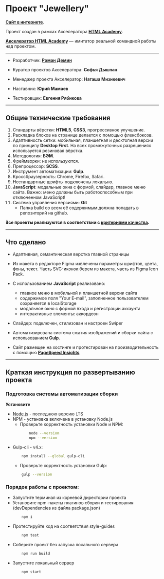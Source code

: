 # Проект "Jewellery"

**[Сайт в интернете](https://demindesign.ru/jewellery/)**.

Проект создан в рамках Акселератора **[HTML Academy](https://htmlacademy.ru/about)**.

**[Акселератор HTML Academy](https://l.htmlacademy.ru/graduates#rec177038888)** — имитатор реальной командной работы над проектом.

* * *
* Разработчик: **[Роман Демин](https://htmlacademy.ru/profile/id219593)**

* Куратор проектов Акселератора: **Софья Дышпан**
* Менеджер проекта Акселератор: **Наташа Мизикевич**
* Наставник: **Юрий Мамаев**
* Тестировщик: **Евгения Рябикова**

* * *
## Общие технические требования

1. Стандарты вёрстки: **HTML5**, **CSS3**, прогрессивное улучшение.
2. Раскладка блоков на странице делается с помощью флексбоксов.
3. Адаптивность сетки: мобильная, планшетная и десктопная версии по принципу **Desktop First**.
На всех промежуточных разрешениях используется резиновая вёрстка.
4. Методология: **БЭМ**.
5. Фреймворки: не используются.
6. Препроцессор: **SCSS**.
7. Инструмент автоматизации: **Gulp**.
8. Кроссбраузерность: Chrome, Firefox, Safari.
9. Нестандартные шрифты подключены локально.
10. **JavaScript**: модальные окна с формой, слайдер, главное меню сайта. Важно: меню должны быть работоспособным при отключенном JavaScript!
12. Система управления версиями: **Git**
    * Папка build со всем её содержимым должна попадать в репозиторий на github.

**Все проекты реализуются в соответствии с [критериями качества](https://www.notion.so/3-eec24ee0d0fd44a6b69562df857f15b1).**

* * *
## Что сделано

* Адаптивная, семантическая верстка главной страницы
* Из макета в редакторе Figma извлечены параметры шрифтов, цвета, фоны, текст. Часть SVG-иконок берем из макета, часть из Figma Icon Pack.
* C использованием **JavaScript** реализовано:
  - главное меню в мобильной и планшетной версии сайта
  - содержимое поля "Your E-mail", заполненное пользователем сохраняется в localStorage
  - модальное окно с формой входа и регистрации аккаунта
  - интерактивные элементы: аккордеон

* Слайдер: подключен, стилизован и настроен Swiper
* Автоматизирована система сжатия изображений и сборки сайта с использованием **Gulp**.
* Сайт размещен на хостинге и протестирован на производительность c помощью **[PageSpeed Insights]()**


* * *
## Краткая инструкция по развертыванию проекта

### Подготовка системы автоматизации сборки

**Установите**
  * [Node.js](https://nodejs.org/ru/) - последнюю версию LTS
  * NPM - установка включена в установку Node.js
    * Проверьте корректность установки Node и NPM:
        ```bash
            node --version
            npm --version
        ```
  * Gulp-cli - v4.x: 
    ```bash
        npm install --global gulp-cli
    ```
    * Проверьте корректность установки Gulp:
    ```bash
        gulp --version
    ```

### Порядок работы с проектом:
* Запустите терминал из корневой директории проекта
* Установите npm-пакеты плагинов сборки и тестирования (devDependencies из файла package.json) 
  ```bash
      npm i
  ```
* Протестируйте код на соответствия style-guides
  ```bash 
      npm test
  ```
* Соберите проект без запуска локального сервера
  ```bash
      npm run build
  ```
* Запустите локальный сервер
  ```bash
      npm start
  ```

